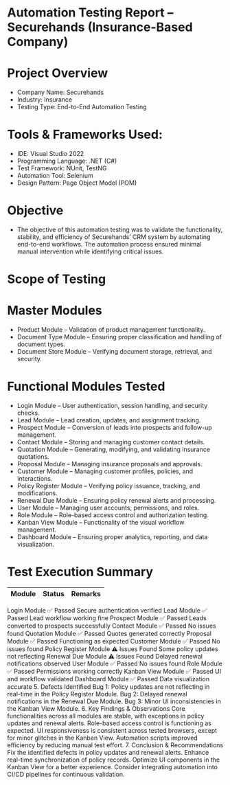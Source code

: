# Automation Testing Report – Securehands (Insurance-Based Company)

# Project Overview
* Company Name: Securehands
* Industry: Insurance
* Testing Type: End-to-End Automation Testing
  
# Tools & Frameworks Used:
* IDE: Visual Studio 2022
* Programming Language: .NET (C#)
* Test Framework: NUnit, TestNG
* Automation Tool: Selenium
* Design Pattern: Page Object Model (POM)
  
# Objective
* The objective of this automation testing was to validate the functionality, stability, and efficiency of Securehands’ CRM system by automating end-to-end workflows. The automation process ensured minimal manual intervention while identifying critical issues.

# Scope of Testing
# Master Modules
* Product Module – Validation of product management functionality.
* Document Type Module – Ensuring proper classification and handling of document types.
* Document Store Module – Verifying document storage, retrieval, and security.
  
# Functional Modules Tested
* Login Module – User authentication, session handling, and security checks.
* Lead Module – Lead creation, updates, and assignment tracking.
* Prospect Module – Conversion of leads into prospects and follow-up management.
* Contact Module – Storing and managing customer contact details.
* Quotation Module – Generating, modifying, and validating insurance quotations.
* Proposal Module – Managing insurance proposals and approvals.
* Customer Module – Managing customer profiles, policies, and interactions.
* Policy Register Module – Verifying policy issuance, tracking, and modifications.
* Renewal Due Module – Ensuring policy renewal alerts and processing.
* User Module – Managing user accounts, permissions, and roles.
* Role Module – Role-based access control and authorization testing.
* Kanban View Module – Functionality of the visual workflow management.
* Dashboard Module – Ensuring proper analytics, reporting, and data visualization.
  
# Test Execution Summary
|Module	|Status	|Remarks |
|-------|-------|--------|
Login Module	✅ Passed	Secure authentication verified
Lead Module	✅ Passed	Lead workflow working fine
Prospect Module	✅ Passed	Leads converted to prospects successfully
Contact Module	✅ Passed	No issues found
Quotation Module	✅ Passed	Quotes generated correctly
Proposal Module	✅ Passed	Functioning as expected
Customer Module	✅ Passed	No issues found
Policy Register Module	⚠️ Issues Found	Some policy updates not reflecting
Renewal Due Module	⚠️ Issues Found	Delayed renewal notifications observed
User Module	✅ Passed	No issues found
Role Module	✅ Passed	Permissions working correctly
Kanban View Module	✅ Passed	UI and workflow validated
Dashboard Module	✅ Passed	Data visualization accurate
5. Defects Identified
Bug 1: Policy updates are not reflecting in real-time in the Policy Register Module.
Bug 2: Delayed renewal notifications in the Renewal Due Module.
Bug 3: Minor UI inconsistencies in the Kanban View Module.
6. Key Findings & Observations
Core functionalities across all modules are stable, with exceptions in policy updates and renewal alerts.
Role-based access control is functioning as expected.
UI responsiveness is consistent across tested browsers, except for minor glitches in the Kanban View.
Automation scripts improved efficiency by reducing manual test effort.
7. Conclusion & Recommendations
Fix the identified defects in policy updates and renewal alerts.
Enhance real-time synchronization of policy records.
Optimize UI components in the Kanban View for a better experience.
Consider integrating automation into CI/CD pipelines for continuous validation.
